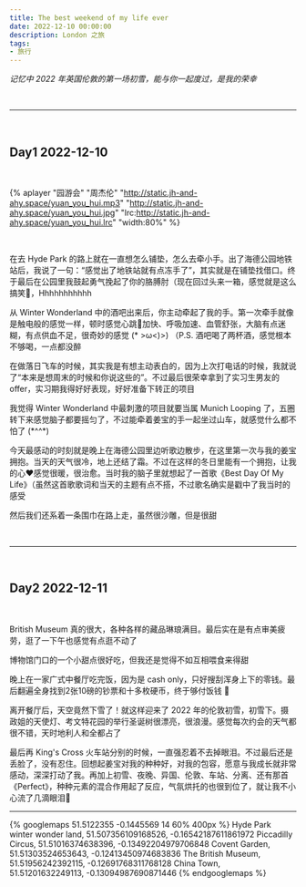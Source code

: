 ```yaml
---
title: The best weekend of my life ever 
date: 2022-12-10 00:00:00
description: London 之旅
tags:
- 旅行
---
```


*记忆中 2022 年英国伦敦的第一场初雪，能与你一起度过，是我的荣幸*

<br>

---

<br>

## Day1 2022-12-10

<br>

{% aplayer 
"园游会" 
"周杰伦" 
"http://static.jh-and-ahy.space/yuan_you_hui.mp3" 
"http://static.jh-and-ahy.space/yuan_you_hui.jpg" 
"lrc:http://static.jh-and-ahy.space/yuan_you_hui.lrc" 
"width:80%" 
%}

<br>

在去 Hyde Park 的路上就在一直想怎么铺垫，怎么去牵小手。出了海德公园地铁站后，我说了一句：“感觉出了地铁站就有点冻手了”，其实就是在铺垫找借口。终于最后在公园里我鼓起勇气挽起了你的胳膊肘（现在回过头来一箱，感觉就是这么搞笑🤣，Hhhhhhhhhhh

从 Winter Wonderland 中的酒吧出来后，你主动牵起了我的手。第一次牵手就像是触电般的感觉一样，顿时感觉心跳💓加快、呼吸加速、血管舒张，大脑有点迷糊，有点供血不足，很奇妙的感觉 (\* >ω<)>) （P.S. 酒吧喝了两杯酒，感觉根本不够喝，一点都没醉

在做落日飞车的时候，其实我是有想主动表白的，因为上次打电话的时候，我就说了“本来是想周末的时候和你说这些的”。不过最后很荣幸拿到了实习生男友的 offer，实习期我得好好表现，好好准备下转正的项目

我觉得 Winter Wonderland 中最刺激的项目就要当属 Munich Looping 了，五圈转下来感觉脑子都要摇匀了，不过能牵着姜宝的手一起坐过山车，就感觉什么都不怕了 (\*^^\*)

今天最感动的时刻就是晚上在海德公园里边听歌边散步，在这里第一次与我的姜宝拥抱。当天的天气很冷，地上还结了霜。不过在这样的冬日里能有一个拥抱，让我的心❤️感觉很暖，很治愈。当时我的脑子里就想起了一首歌《Best Day Of My Life》（虽然这首歌歌词和当天的主题有点不搭，不过歌名确实是戳中了我当时的感受

然后我们还系着一条围巾在路上走，虽然很沙雕，但是很甜

<br>

---

<br>


## Day2 2022-12-11

<br>

British Museum 真的很大，各种各样的藏品琳琅满目。最后实在是有点审美疲劳，逛了一下午也感觉有点逛不动了

博物馆门口的一个小甜点很好吃，但我还是觉得不如互相喂食来得甜

晚上在一家广式中餐厅吃完饭，因为是 cash only，只好搜刮浑身上下的零钱。最后翻遍全身找到2张10磅的钞票和十多枚硬币，终于够付饭钱 🤣

离开餐厅后，天空竟然下雪了！就这样迎来了 2022 年的伦敦初雪，初雪下。摄政姐的天使灯、考文特花园的举行圣诞树很漂亮，很浪漫。感觉每次约会的天气都很不错，天时地利人和全都占了

最后再 King's Cross 火车站分别的时候，一直强忍着不去掉眼泪。不过最后还是丢脸了，没有忍住。回想起姜宝对我的种种好，对我的包容，愿意与我成长就非常感动，深深打动了我。再加上初雪、夜晚、异国、伦敦、车站、分离、还有那首《Perfect》，种种元素的混合作用起了反应，气氛烘托的也很到位了，就让我不小心流了几滴眼泪🥺

---

{% googlemaps 51.5122355 -0.1445569 14 60% 400px %}
    Hyde Park winter wonder land, 51.507356109168526, -0.16542187611861972
    Piccadilly Circus, 51.51016374638396, -0.13492204979706848
    Covent Garden, 51.51303524653643, -0.12413450974683836
    The British Museum, 51.51956242392115, -0.12691768311768128
    China Town, 51.51201632249113, -0.13094987690871446
{% endgooglemaps %}